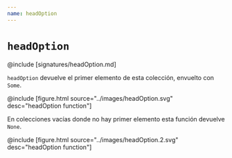 ```yaml
---
name: headOption
---
```


# `headOption`

@include [signatures/headOption.md]

`headOption` devuelve el primer elemento de esta colección, envuelto con `Some`.

@include [figure.html source="../images/headOption.svg" desc="headOption function"]

En colecciones vacías donde no hay primer elemento esta función devuelve `None`.

@include [figure.html source="../images/headOption.2.svg" desc="headOption function"]
